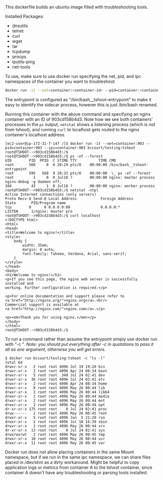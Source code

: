 This dockerfile builds an ubuntu image filled with troubleshooting tools.

Installed Packages:
* dnsutils
* telnet
* curl
* wget
* tar
* tcpdump
* procps
* iputils-ping
* net-tools

To use, make sure to use docker run specifying the net, pid, and ipc namespaces of the container you want to troubleshoot
```bash
docker run -it --net=container:<container-id> --pid=container:<container-id> --ipc=container:<container-id> bccourt/testing:tshoot
```

The entrypoint is configured as "/bin/bash__tshoot-entrypoint" to make it easy to identify the sidecar process, however this is just /bin/bash renamed.

Running this container with the above command and specifying an nginx container with an ID of 903cd158b4d3. Note how we see both containers' processes in the `ps` output, `netstat` shows a listening process (which is not from tshoot), and running `curl` to localhost gets routed to the nginx container's localhost address.
```
[ec2-user@ip-172-31-7-147 /]$ docker run -it --net=container:903 --pid=container:903 --ipc=container:903 bccourt/testing:tshoot
root@TSHOOT-->903cd158b4d3:/$
root@TSHOOT-->903cd158b4d3:/$ ps -ef --forest
UID        PID  PPID  C STIME TTY          TIME CMD
root       568     0  0 20:29 pts/0    00:00:00 /bin/bash__tshoot-entrypoint
root       595   568  0 20:32 pts/0    00:00:00  \_ ps -ef --forest
root         1     0  0 Jul18 ?        00:00:00 nginx: master process nginx-debug -g daemon off;
104         43     1  0 Jul18 ?        00:00:00 nginx: worker process
root@TSHOOT-->903cd158b4d3:/$ netstat -ntpl
Active Internet connections (only servers)
Proto Recv-Q Send-Q Local Address           Foreign Address         State       PID/Program name
tcp        0      0 0.0.0.0:80              0.0.0.0:*               LISTEN      1/nginx: master pro
root@TSHOOT-->903cd158b4d3:/$ curl localhost
<!DOCTYPE html>
<html>
<head>
<title>Welcome to nginx!</title>
<style>
    body {
        width: 35em;
        margin: 0 auto;
        font-family: Tahoma, Verdana, Arial, sans-serif;
    }
</style>
</head>
<body>
<h1>Welcome to nginx!</h1>
<p>If you see this page, the nginx web server is successfully installed and
working. Further configuration is required.</p>

<p>For online documentation and support please refer to
<a href="http://nginx.org/">nginx.org</a>.<br/>
Commercial support is available at
<a href="http://nginx.com/">nginx.com</a>.</p>

<p><em>Thank you for using nginx.</em></p>
</body>
</html>
root@TSHOOT-->903cd158b4d3:/$
```

To run a command rather than assume the entrypoint simply use docker run with "-c <argument>". 
*Note: you should put everything after -c in quotations to pass it all as one argument, otherwise you will get errors.*
```
$ docker run bccourt/testing:tshoot -c "ls -l"
total 64
drwxr-xr-x   2 root root 4096 Jul 19 19:20 bin
drwxr-xr-x   2 root root 4096 Apr 24 08:34 boot
drwxr-xr-x   5 root root  340 Jul 24 02:41 dev
drwxr-xr-x  36 root root 4096 Jul 24 02:41 etc
drwxr-xr-x   2 root root 4096 Apr 24 08:34 home
drwxr-xr-x   8 root root 4096 May 26 00:44 lib
drwxr-xr-x   2 root root 4096 May 26 00:44 lib64
drwxr-xr-x   2 root root 4096 May 26 00:44 media
drwxr-xr-x   2 root root 4096 May 26 00:44 mnt
drwxr-xr-x   2 root root 4096 May 26 00:44 opt
dr-xr-xr-x 175 root root    0 Jul 24 02:41 proc
drwx------   2 root root 4096 May 26 00:45 root
drwxr-xr-x   5 root root 4096 Jun  5 21:20 run
drwxr-xr-x   2 root root 4096 Jul 18 16:39 sbin
drwxr-xr-x   2 root root 4096 May 26 00:44 srv
dr-xr-xr-x  13 root root    0 Jul 24 02:41 sys
drwxrwxrwt   2 root root 4096 May 26 00:45 tmp
drwxr-xr-x  10 root root 4096 May 26 00:44 usr
drwxr-xr-x  11 root root 4096 May 26 00:45 var
```

Docker run does not allow placing containers in the same Mount namespace, but if we run in the same ipc namespace, we can share files placed in /dev/shm as a dirty workaround. Might be helpful to copy application logs or metrics from container A to the tshoot container, since container A doesn't have any troubleshooting or parsing tools installed.
